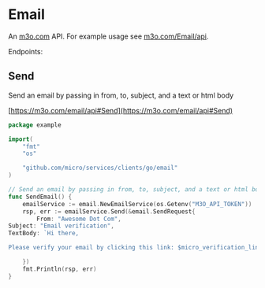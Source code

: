 # Email

An [m3o.com](https://m3o.com) API. For example usage see [m3o.com/Email/api](https://m3o.com/Email/api).

Endpoints:

## Send

Send an email by passing in from, to, subject, and a text or html body


[https://m3o.com/email/api#Send](https://m3o.com/email/api#Send)

```go
package example

import(
	"fmt"
	"os"

	"github.com/micro/services/clients/go/email"
)

// Send an email by passing in from, to, subject, and a text or html body
func SendEmail() {
	emailService := email.NewEmailService(os.Getenv("M3O_API_TOKEN"))
	rsp, err := emailService.Send(&email.SendRequest{
		From: "Awesome Dot Com",
Subject: "Email verification",
TextBody: `Hi there,

Please verify your email by clicking this link: $micro_verification_link`,

	})
	fmt.Println(rsp, err)
}
```

